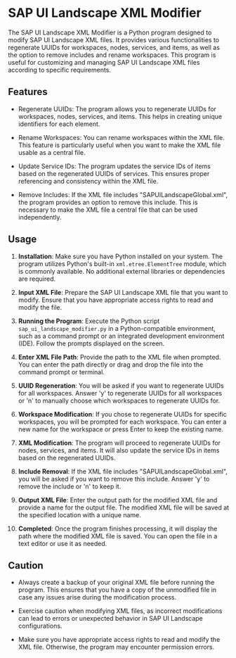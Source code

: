# SAP UI Landscape XML Modifier

The SAP UI Landscape XML Modifier is a Python program designed to modify SAP UI Landscape XML files. It provides various functionalities to regenerate UUIDs for workspaces, nodes, services, and items, as well as the option to remove includes and rename workspaces. This program is useful for customizing and managing SAP UI Landscape XML files according to specific requirements.

## Features

- Regenerate UUIDs: The program allows you to regenerate UUIDs for workspaces, nodes, services, and items. This helps in creating unique identifiers for each element.

- Rename Workspaces: You can rename workspaces within the XML file. This feature is particularly useful when you want to make the XML file usable as a central file.

- Update Service IDs: The program updates the service IDs of items based on the regenerated UUIDs of services. This ensures proper referencing and consistency within the XML file.

- Remove Includes: If the XML file includes "SAPUILandscapeGlobal.xml", the program provides an option to remove this include. This is necessary to make the XML file a central file that can be used independently.


## Usage

1. **Installation**: Make sure you have Python installed on your system. The program utilizes Python's built-in `xml.etree.ElementTree` module, which is commonly available. No additional external libraries or dependencies are required.

2. **Input XML File**: Prepare the SAP UI Landscape XML file that you want to modify. Ensure that you have appropriate access rights to read and modify the file.

3. **Running the Program**: Execute the Python script `sap_ui_landscape_modifier.py` in a Python-compatible environment, such as a command prompt or an integrated development environment (IDE). Follow the prompts displayed on the screen.

4. **Enter XML File Path**: Provide the path to the XML file when prompted. You can enter the path directly or drag and drop the file into the command prompt or terminal.

5. **UUID Regeneration**: You will be asked if you want to regenerate UUIDs for all workspaces. Answer 'y' to regenerate UUIDs for all workspaces or 'n' to manually choose which workspaces to regenerate UUIDs for.

6. **Workspace Modification**: If you chose to regenerate UUIDs for specific workspaces, you will be prompted for each workspace. You can enter a new name for the workspace or press Enter to keep the existing name.

7. **XML Modification**: The program will proceed to regenerate UUIDs for nodes, services, and items. It will also update the service IDs in items based on the regenerated UUIDs.

8. **Include Removal**: If the XML file includes "SAPUILandscapeGlobal.xml", you will be asked if you want to remove this include. Answer 'y' to remove the include or 'n' to keep it.

9. **Output XML File**: Enter the output path for the modified XML file and provide a name for the output file. The modified XML file will be saved at the specified location with a unique name.

10. **Completed**: Once the program finishes processing, it will display the path where the modified XML file is saved. You can open the file in a text editor or use it as needed.

## Caution

- Always create a backup of your original XML file before running the program. This ensures that you have a copy of the unmodified file in case any issues arise during the modification process.

- Exercise caution when modifying XML files, as incorrect modifications can lead to errors or unexpected behavior in SAP UI Landscape configurations.

- Make sure you have appropriate access rights to read and modify the XML file. Otherwise, the program may encounter permission errors.

